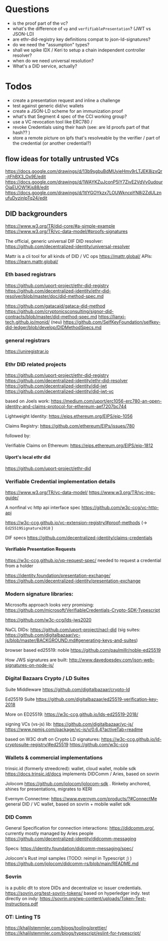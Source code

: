 # Questions

- is the proof part of the vc?  
- what's the difference of `vp` and `verfifiablePresentation`? (JWT vs JSON-LD)  
- are ethr-did-registry key definitions compat to json-ld-signatures?  
- do we need the "assumption" types?  
- shall we spike IDX / Keri to setup a chain independent controller resolver?  
- when do we need universal resolution?  
- What's a DID service, actually?

# Todos

- create a presentation request and inline a challenge
- test against generic did/vc wallets
- create a JSON-LD scheme for an immunization proof
- what's that Segment 4 spec of the CCI working group?
- use a VC revocation tool like ERC780 /
- revoke Credentials using their hash (see: are ld proofs part of that hash?? )
- store a remote picture on ipfs that's resolveable by the verifier / part of the credential (or another credential?)

## flow ideas for totally untrusted VCs

https://docs.google.com/drawings/d/13b9sgbuBdMUyieHmv9rLTJEK8jzxQr-jtFhBX3_Ox9E/edit
https://docs.google.com/drawings/d/1WAYKZuJconP5IY7ZivE2VdVv0udourOjaEUOW1Kjs88/edit
https://docs.google.com/drawings/d/1tlYGOYkzx7LOUWkncpYN8j2ZdULznufuDyzinlpTq24/edit

## DID backgrounders

https://www.w3.org/TR/did-core/#a-simple-example
https://www.w3.org/TR/vc-data-model/#proofs-signatures

The official, generic universal DIF DID resolver:
https://github.com/decentralized-identity/universal-resolver

Mattr is a cli tool for all kinds of DID / VC ops
https://mattr.global/
APIs: https://learn.mattr.global/


### Eth based registrars

https://github.com/uport-project/ethr-did-registry
https://github.com/decentralized-identity/ethr-did-resolver/blob/master/doc/did-method-spec.md

https://github.com/gatacaid/gataca-did-method
https://github.com/cryptonicsconsulting/signor-did-contracts/blob/master/did-method-spec.md
https://lianxi-tech.github.io/monid/ (neu)
https://github.com/SelfKeyFoundation/selfkey-did-ledger/blob/develop/DIDMethodSpecs.md

### general registrars

https://uniregistrar.io


### Ethr DID related projects

https://github.com/uport-project/ethr-did-registry
https://github.com/decentralized-identity/ethr-did-resolver
https://github.com/decentralized-identity/did-jwt
https://github.com/decentralized-identity/did-jwt-vc

based on Joels work:
https://medium.com/uport/erc1056-erc780-an-open-identity-and-claims-protocol-for-ethereum-aef7207bc744

Lightweight Identity:
https://eips.ethereum.org/EIPS/eip-1056

Claims Registry:
https://github.com/ethereum/EIPs/issues/780

followed by:

Verifiable Claims on Ethereum:
https://eips.ethereum.org/EIPS/eip-1812

#### Uport's local ethr did

https://github.com/uport-project/ethr-did


### Verifiable Credential implementation details

https://www.w3.org/TR/vc-data-model/
https://www.w3.org/TR/vc-imp-guide/

A nonfinal vc http api interface spec
https://github.com/w3c-ccg/vc-http-api

https://w3c-ccg.github.io/vc-extension-registry/#proof-methods
(-> `Ed25519Signature2018` )

DIF specs
https://github.com/decentralized-identity/claims-credentials


#### Verifiable Presentation Requests
https://w3c-ccg.github.io/vp-request-spec/
needed to request a credential from a holder

https://identity.foundation/presentation-exchange/
https://github.com/decentralized-identity/presentation-exchange



### Modern signature libraries:

Microsofts approach looks _very_ promising: https://github.com/microsoft/VerifiableCredentials-Crypto-SDK-Typescript

https://github.com/w3c-ccg/lds-jws2020

NaCL DIDs: https://github.com/uport-project/nacl-did
(sig suites: https://github.com/digitalbazaar/vc-js/blob/master/BACKGROUND.md#generating-keys-and-suites)

browser based ed25519: noble
https://github.com/paulmillr/noble-ed25519

How JWS signatures are built: http://www.davedoesdev.com/json-web-signatures-on-node-js/

### Digital Bazaars Crypto / LD Suites

Suite Middleware
https://github.com/digitalbazaar/crypto-ld

Ed25519 Suite
https://github.com/digitalbazaar/ed25519-verification-key-2018

More on ED25519:
https://w3c-ccg.github.io/lds-ed25519-2018/

signing VCs (vs-js) lib:
https://github.com/digitalbazaar/vc-js/
https://www.npmjs.com/package/vc-js/v/0.6.4?activeTab=readme

based on W3C draft on Crypto LD signatures:
https://w3c-ccg.github.io/ld-cryptosuite-registry/#ed25519
https://github.com/w3c-ccg

### Wallets & commercial implementations

trinsic.id (formerly streedcred): wallet, cloud wallet, mobile sdk
https://docs.trinsic.id/docs implements DIDComm / Aries, based on sovrin

Jolocom https://github.com/jolocom/jolocom-sdk . Rinkeby anchored, shines for presentations, migrates to KERI

Evernym Connectme: https://www.evernym.com/products/?#ConnectMe general DID / VC wallet, based on sovrin + mobile wallet sdk

### DID Comm

General Specification for connection interactions: https://didcomm.org/, currently mostly managed by Aries people https://github.com/decentralized-identity/didcomm-messaging

Specs: https://identity.foundation/didcomm-messaging/spec/

Jolocom's Rust impl samples
(TODO: reimpl in Typescript ;) ) 
https://github.com/jolocom/didcomm-rs/blob/main/README.md


### Sovrin

is a public dlt to store DIDs and decentralize vc issuer credentials. https://sovrin.org/test-sovrin-tokens/ based on hyperledger indy.
test directly on indy: https://sovrin.org/wp-content/uploads/Token-Test-Instructions.pdf


### OT: Linting TS

https://khalilstemmler.com/blogs/tooling/prettier/
https://khalilstemmler.com/blogs/typescript/eslint-for-typescript/
